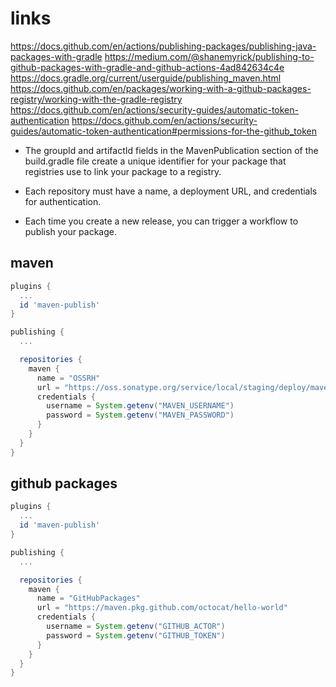 # links

<https://docs.github.com/en/actions/publishing-packages/publishing-java-packages-with-gradle>
<https://medium.com/@shanemyrick/publishing-to-github-packages-with-gradle-and-github-actions-4ad842634c4e>
<https://docs.gradle.org/current/userguide/publishing_maven.html>
<https://docs.github.com/en/packages/working-with-a-github-packages-registry/working-with-the-gradle-registry>
<https://docs.github.com/en/actions/security-guides/automatic-token-authentication>
<https://docs.github.com/en/actions/security-guides/automatic-token-authentication#permissions-for-the-github_token>

- The groupId and artifactId fields in the MavenPublication section of the build.gradle file create a unique identifier for your package that registries use to link your package to a registry.

- Each repository must have a name, a deployment URL, and credentials for authentication.

- Each time you create a new release, you can trigger a workflow to publish your package.

## maven

```groovy
plugins {
  ...
  id 'maven-publish'
}

publishing {
  ...

  repositories {
    maven {
      name = "OSSRH"
      url = "https://oss.sonatype.org/service/local/staging/deploy/maven2/"
      credentials {
        username = System.getenv("MAVEN_USERNAME")
        password = System.getenv("MAVEN_PASSWORD")
      }
    }
  }
}
```

## github packages

```groovy
plugins {
  ...
  id 'maven-publish'
}

publishing {
  ...

  repositories {
    maven {
      name = "GitHubPackages"
      url = "https://maven.pkg.github.com/octocat/hello-world"
      credentials {
        username = System.getenv("GITHUB_ACTOR")
        password = System.getenv("GITHUB_TOKEN")
      }
    }
  }
}
```
